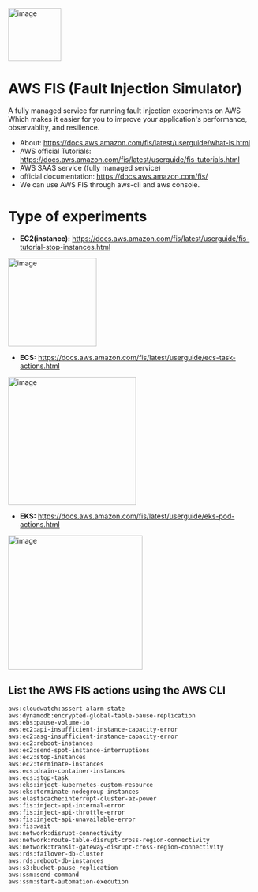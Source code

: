 <img width="107" alt="image" src="https://github.com/cloudtechner/chaos-engineering-tools/assets/87966660/f5eb0fe2-10f8-47f7-88b7-6cb290814eda">


# AWS FIS (Fault Injection Simulator)

A fully managed service for running fault injection experiments on AWS Which makes it easier for you to improve your application's performance, observablity, and resilience.

* About: https://docs.aws.amazon.com/fis/latest/userguide/what-is.html
* AWS official Tutorials: https://docs.aws.amazon.com/fis/latest/userguide/fis-tutorials.html
* AWS SAAS service (fully managed service)
* official documentation: https://docs.aws.amazon.com/fis/
* We can use AWS FIS through aws-cli and aws console.

# Type of experiments

* **EC2(instance):** https://docs.aws.amazon.com/fis/latest/userguide/fis-tutorial-stop-instances.html

<img width="179" alt="image" src="https://github.com/cloudtechner/chaos-engineering-tools/assets/87966660/dad36f4d-9b98-43bf-be16-ce11e1efd144">


* **ECS:** https://docs.aws.amazon.com/fis/latest/userguide/ecs-task-actions.html
<img width="259" alt="image" src="https://github.com/cloudtechner/chaos-engineering-tools/assets/87966660/88a35dbe-66df-4c45-a060-169136671852">
  
* **EKS:** https://docs.aws.amazon.com/fis/latest/userguide/eks-pod-actions.html
<img width="272" alt="image" src="https://github.com/cloudtechner/chaos-engineering-tools/assets/87966660/d893da50-76bd-4cf8-969c-c2af0011f30b">

## List the AWS FIS actions using the AWS CLI

```
aws:cloudwatch:assert-alarm-state
aws:dynamodb:encrypted-global-table-pause-replication
aws:ebs:pause-volume-io
aws:ec2:api-insufficient-instance-capacity-error
aws:ec2:asg-insufficient-instance-capacity-error 
aws:ec2:reboot-instances
aws:ec2:send-spot-instance-interruptions
aws:ec2:stop-instances
aws:ec2:terminate-instances
aws:ecs:drain-container-instances
aws:ecs:stop-task
aws:eks:inject-kubernetes-custom-resource
aws:eks:terminate-nodegroup-instances
aws:elasticache:interrupt-cluster-az-power
aws:fis:inject-api-internal-error
aws:fis:inject-api-throttle-error
aws:fis:inject-api-unavailable-error
aws:fis:wait
aws:network:disrupt-connectivity
aws:network:route-table-disrupt-cross-region-connectivity
aws:network:transit-gateway-disrupt-cross-region-connectivity
aws:rds:failover-db-cluster
aws:rds:reboot-db-instances
aws:s3:bucket-pause-replication
aws:ssm:send-command
aws:ssm:start-automation-execution
```



